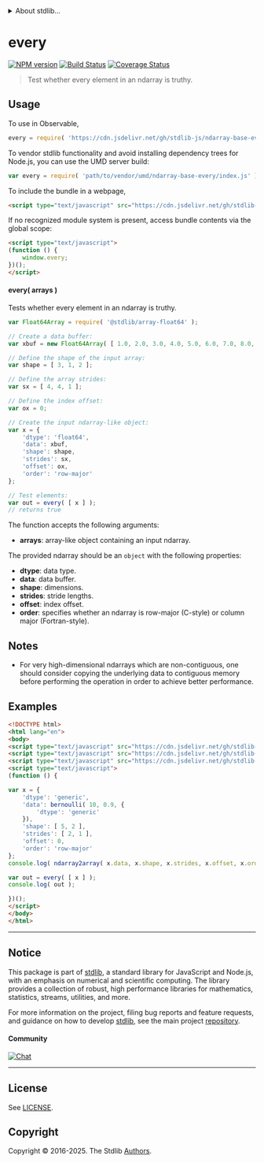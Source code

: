 <!--

@license Apache-2.0

Copyright (c) 2025 The Stdlib Authors.

Licensed under the Apache License, Version 2.0 (the "License");
you may not use this file except in compliance with the License.
You may obtain a copy of the License at

   http://www.apache.org/licenses/LICENSE-2.0

Unless required by applicable law or agreed to in writing, software
distributed under the License is distributed on an "AS IS" BASIS,
WITHOUT WARRANTIES OR CONDITIONS OF ANY KIND, either express or implied.
See the License for the specific language governing permissions and
limitations under the License.

-->


<details>
  <summary>
    About stdlib...
  </summary>
  <p>We believe in a future in which the web is a preferred environment for numerical computation. To help realize this future, we've built stdlib. stdlib is a standard library, with an emphasis on numerical and scientific computation, written in JavaScript (and C) for execution in browsers and in Node.js.</p>
  <p>The library is fully decomposable, being architected in such a way that you can swap out and mix and match APIs and functionality to cater to your exact preferences and use cases.</p>
  <p>When you use stdlib, you can be absolutely certain that you are using the most thorough, rigorous, well-written, studied, documented, tested, measured, and high-quality code out there.</p>
  <p>To join us in bringing numerical computing to the web, get started by checking us out on <a href="https://github.com/stdlib-js/stdlib">GitHub</a>, and please consider <a href="https://opencollective.com/stdlib">financially supporting stdlib</a>. We greatly appreciate your continued support!</p>
</details>

# every

[![NPM version][npm-image]][npm-url] [![Build Status][test-image]][test-url] [![Coverage Status][coverage-image]][coverage-url] <!-- [![dependencies][dependencies-image]][dependencies-url] -->

> Test whether every element in an ndarray is truthy.

<section class="intro">

</section>

<!-- /.intro -->



<section class="usage">

## Usage

To use in Observable,

```javascript
every = require( 'https://cdn.jsdelivr.net/gh/stdlib-js/ndarray-base-every@umd/browser.js' )
```

To vendor stdlib functionality and avoid installing dependency trees for Node.js, you can use the UMD server build:

```javascript
var every = require( 'path/to/vendor/umd/ndarray-base-every/index.js' )
```

To include the bundle in a webpage,

```html
<script type="text/javascript" src="https://cdn.jsdelivr.net/gh/stdlib-js/ndarray-base-every@umd/browser.js"></script>
```

If no recognized module system is present, access bundle contents via the global scope:

```html
<script type="text/javascript">
(function () {
    window.every;
})();
</script>
```

#### every( arrays )

Tests whether every element in an ndarray is truthy.

<!-- eslint-disable max-len -->

```javascript
var Float64Array = require( '@stdlib/array-float64' );

// Create a data buffer:
var xbuf = new Float64Array( [ 1.0, 2.0, 3.0, 4.0, 5.0, 6.0, 7.0, 8.0, 9.0, 10.0, 11.0, 12.0 ] );

// Define the shape of the input array:
var shape = [ 3, 1, 2 ];

// Define the array strides:
var sx = [ 4, 4, 1 ];

// Define the index offset:
var ox = 0;

// Create the input ndarray-like object:
var x = {
    'dtype': 'float64',
    'data': xbuf,
    'shape': shape,
    'strides': sx,
    'offset': ox,
    'order': 'row-major'
};

// Test elements:
var out = every( [ x ] );
// returns true
```

The function accepts the following arguments:

-   **arrays**: array-like object containing an input ndarray.

The provided ndarray should be an `object` with the following properties:

-   **dtype**: data type.
-   **data**: data buffer.
-   **shape**: dimensions.
-   **strides**: stride lengths.
-   **offset**: index offset.
-   **order**: specifies whether an ndarray is row-major (C-style) or column major (Fortran-style).

</section>

<!-- /.usage -->

<section class="notes">

## Notes

-   For very high-dimensional ndarrays which are non-contiguous, one should consider copying the underlying data to contiguous memory before performing the operation in order to achieve better performance.

</section>

<!-- /.notes -->

<section class="examples">

## Examples

<!-- eslint no-undef: "error" -->

```html
<!DOCTYPE html>
<html lang="en">
<body>
<script type="text/javascript" src="https://cdn.jsdelivr.net/gh/stdlib-js/random-array-bernoulli@umd/browser.js"></script>
<script type="text/javascript" src="https://cdn.jsdelivr.net/gh/stdlib-js/ndarray-base-to-array@umd/browser.js"></script>
<script type="text/javascript" src="https://cdn.jsdelivr.net/gh/stdlib-js/ndarray-base-every@umd/browser.js"></script>
<script type="text/javascript">
(function () {

var x = {
    'dtype': 'generic',
    'data': bernoulli( 10, 0.9, {
        'dtype': 'generic'
    }),
    'shape': [ 5, 2 ],
    'strides': [ 2, 1 ],
    'offset': 0,
    'order': 'row-major'
};
console.log( ndarray2array( x.data, x.shape, x.strides, x.offset, x.order ) );

var out = every( [ x ] );
console.log( out );

})();
</script>
</body>
</html>
```

</section>

<!-- /.examples -->

<!-- C interface documentation. -->



<!-- Section for related `stdlib` packages. Do not manually edit this section, as it is automatically populated. -->

<section class="related">

</section>

<!-- /.related -->


<section class="main-repo" >

* * *

## Notice

This package is part of [stdlib][stdlib], a standard library for JavaScript and Node.js, with an emphasis on numerical and scientific computing. The library provides a collection of robust, high performance libraries for mathematics, statistics, streams, utilities, and more.

For more information on the project, filing bug reports and feature requests, and guidance on how to develop [stdlib][stdlib], see the main project [repository][stdlib].

#### Community

[![Chat][chat-image]][chat-url]

---

## License

See [LICENSE][stdlib-license].


## Copyright

Copyright &copy; 2016-2025. The Stdlib [Authors][stdlib-authors].

</section>

<!-- /.stdlib -->

<!-- Section for all links. Make sure to keep an empty line after the `section` element and another before the `/section` close. -->

<section class="links">

[npm-image]: http://img.shields.io/npm/v/@stdlib/ndarray-base-every.svg
[npm-url]: https://npmjs.org/package/@stdlib/ndarray-base-every

[test-image]: https://github.com/stdlib-js/ndarray-base-every/actions/workflows/test.yml/badge.svg?branch=main
[test-url]: https://github.com/stdlib-js/ndarray-base-every/actions/workflows/test.yml?query=branch:main

[coverage-image]: https://img.shields.io/codecov/c/github/stdlib-js/ndarray-base-every/main.svg
[coverage-url]: https://codecov.io/github/stdlib-js/ndarray-base-every?branch=main

<!--

[dependencies-image]: https://img.shields.io/david/stdlib-js/ndarray-base-every.svg
[dependencies-url]: https://david-dm.org/stdlib-js/ndarray-base-every/main

-->

[chat-image]: https://img.shields.io/gitter/room/stdlib-js/stdlib.svg
[chat-url]: https://app.gitter.im/#/room/#stdlib-js_stdlib:gitter.im

[stdlib]: https://github.com/stdlib-js/stdlib

[stdlib-authors]: https://github.com/stdlib-js/stdlib/graphs/contributors

[umd]: https://github.com/umdjs/umd
[es-module]: https://developer.mozilla.org/en-US/docs/Web/JavaScript/Guide/Modules

[deno-url]: https://github.com/stdlib-js/ndarray-base-every/tree/deno
[deno-readme]: https://github.com/stdlib-js/ndarray-base-every/blob/deno/README.md
[umd-url]: https://github.com/stdlib-js/ndarray-base-every/tree/umd
[umd-readme]: https://github.com/stdlib-js/ndarray-base-every/blob/umd/README.md
[esm-url]: https://github.com/stdlib-js/ndarray-base-every/tree/esm
[esm-readme]: https://github.com/stdlib-js/ndarray-base-every/blob/esm/README.md
[branches-url]: https://github.com/stdlib-js/ndarray-base-every/blob/main/branches.md

[stdlib-license]: https://raw.githubusercontent.com/stdlib-js/ndarray-base-every/main/LICENSE

<!-- <related-links> -->

<!-- </related-links> -->

</section>

<!-- /.links -->

